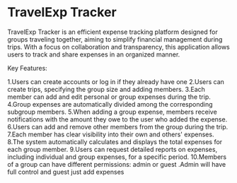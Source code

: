 # TravelExp Tracker

  TravelExp Tracker is an efficient expense tracking platform designed for groups traveling together, aiming to simplify financial management during trips. With a focus on collaboration and transparency, this application allows users to track and share expenses in an organized manner.

Key Features:

1.Users can create accounts or log in if they already have one
2.Users can create trips, specifying the group size and adding members.
3.Each member can add and edit personal or group expenses during the trip.
4.Group expenses are automatically divided among the corresponding subgroup members.
5.When adding a group expense, members receive notifications with the amount they owe to the user who added the expense.
6.Users can add and remove other members from the group during the trip.
7.Each member has clear visibility into their own and others' expenses.
8.The system automatically calculates and displays the total expenses for each group member.
9.Users can request detailed reports on expenses, including individual and group expenses, for a specific period.
10.Members of a group can have different permissions: admin or guest .Admin will have full control and guest just add expenses
